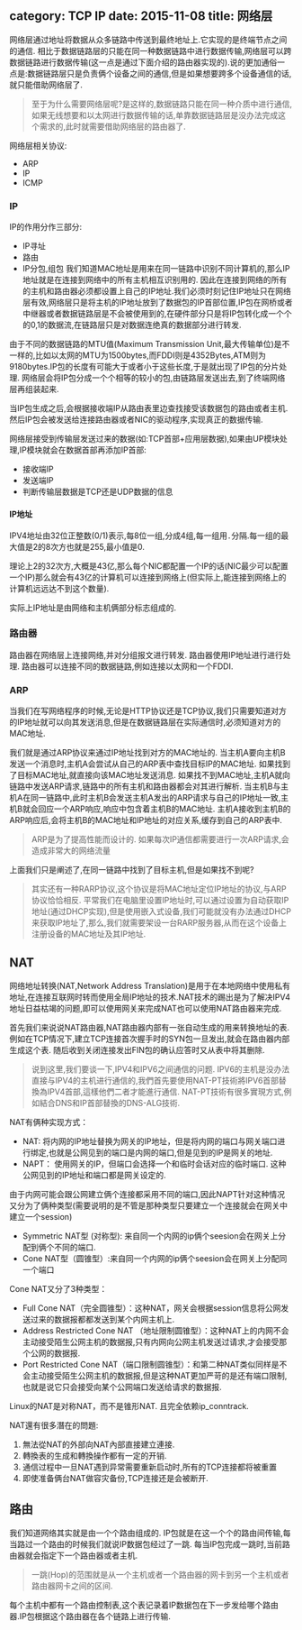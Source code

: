 category: TCP IP
date: 2015-11-08
title: 网络层
---

网络层通过地址将数据从众多链路中传送到最终地址上.它实现的是终端节点之间的通信. 相比于数据链路层的只能在同一种数据链路中进行数据传输,网络层可以跨数据链路进行数据传输(这一点是通过下面介绍的路由器实现的).说的更加通俗一点是:数据链路层只是负责俩个设备之间的通信,但是如果想要跨多个设备通信的话,就只能借助网络层了.

> 至于为什么需要网络层呢?是这样的,数据链路只能在同一种介质中进行通信,如果无线想要和以太网进行数据传输的话,单靠数据链路层是没办法完成这个需求的,此时就需要借助网络层的路由器了.

网络层相关协议:
* ARP
* IP
* ICMP

### IP
IP的作用分作三部分:
* IP寻址
* 路由
* IP分包,组包
我们知道MAC地址是用来在同一链路中识别不同计算机的,那么IP地址就是在连接到网络中的所有主机相互识别用的. 因此在连接到网络的所有的主机和路由器必须都设置上自己的IP地址.我们必须时刻记住IP地址只在网络层有效,网络层只是将主机的IP地址放到了数据包的IP首部位置,IP包在网桥或者中继器或者数据链路层是不会被使用到的,在硬件部分只是将IP包转化成一个个的0,1的数据流,在链路层只是对数据连绝真的数据部分进行转发.

由于不同的数据链路的MTU值(Maximum Transmission Unit,最大传输单位)是不一样的,比如以太网的MTU为1500bytes,而FDDI则是4352Bytes,ATM则为9180bytes.IP包的长度有可能大于或者小于这些长度,于是就出现了IP包的分片处理. 网络层会将IP包分成一个个相等的较小的包,由链路层发送出去,到了终端网络层再组装起来.

当IP包生成之后,会根据接收端IP从路由表里边查找接受该数据包的路由或者主机. 然后IP包会被发送给连接路由器或者NIC的驱动程序,实现真正的数据传输.

网络层接受到传输层发送过来的数据(如:TCP首部+应用层数据),如果由UP模块处理,IP模块就会在数据首部再添加IP首部:
* 接收端IP
* 发送端IP
* 判断传输层数据是TCP还是UDP数据的信息
 
#### IP地址
IPV4地址由32位正整数(0/1)表示,每8位一组,分成4组,每一组用`.`分隔.每一组的最大值是2的8次方也就是255,最小值是0. 

理论上2的32次方,大概是43亿,那么每个NIC都配置一个IP的话(NIC最少可以配置一个IP)那么就会有43亿的计算机可以连接到网络上(但实际上,能连接到网络上的计算机远远达不到这个数量).

实际上IP地址是由网络和主机俩部分标志组成的.

### 路由器
路由器在网络层上连接网络,并对分组报文进行转发. 路由器使用IP地址进行进行处理. 路由器可以连接不同的数据链路,例如连接以太网和一个FDDI.

### ARP
当我们在写网络程序的时候,无论是HTTP协议还是TCP协议,我们只需要知道对方的IP地址就可以向其发送消息,但是在数据链路层在实际通信时,必须知道对方的MAC地址.

我们就是通过ARP协议来通过IP地址找到对方的MAC地址的. 当主机A要向主机B发送一个消息时,主机A会尝试从自己的ARP表中查找目标IP的MAC地址. 如果找到了目标MAC地址,就直接向该MAC地址发送消息. 如果找不到MAC地址,主机A就向链路中发送ARP请求,链路中的所有主机和路由器都会对其进行解析. 当主机B与主机A在同一链路中,此时主机B会发送主机A发出的ARP请求与自己的IP地址一致,主机B就会回应一个ARP响应,响应中包含着主机B的MAC地址. 主机A接收到主机B的ARP响应后,会将主机B的MAC地址和IP地址的对应关系,缓存到自己的ARP表中.
> ARP是为了提高性能而设计的. 如果每次IP通信都需要进行一次ARP请求,会造成非常大的网络流量

上面我们只是阐述了,在同一链路中找到了目标主机,但是如果找不到呢?

> 其实还有一种RARP协议,这个协议是将MAC地址定位IP地址的协议,与ARP协议恰恰相反. 平常我们在电脑里设置IP地址时,可以通过设置为自动获取IP地址(通过DHCP实现),但是使用嵌入式设备,我们可能就没有办法通过DHCP来获取IP地址了,那么,我们就需要架设一台RARP服务器,从而在这个设备上注册设备的MAC地址及其IP地址.

## NAT
网络地址转换(NAT,Network Address Translation)是用于在本地网络中使用私有地址,在连接互联网时转而使用全局IP地址的技术.NAT技术的踢出是为了解决IPV4地址日益枯竭的问题,即可以使用网关来完成NAT也可以使用NAT路由器来完成.

首先我们来说说NAT路由器,NAT路由器内部有一张自动生成的用来转换地址的表. 例如在TCP情况下,建立TCP连接首次握手时的SYN包一旦发出,就会在路由器内部生成这个表. 随后收到关闭连接发出FIN包的确认应答时又从表中将其删除.

> 说到这里,我们要谈一下,IPV4和IPV6之间通信的问题. IPV6的主机是没办法直接与IPV4的主机进行通信的,我們首先要使用NAT-PT技術將IPV6首部替換為IPV4首部,這樣他們二者才能進行通信. NAT-PT技術有很多實現方式,例如結合DNS和IP首部替換的DNS-ALG技術.

NAT有俩种实现方式：
* NAT: 将内网的IP地址替换为网关的IP地址，但是将内网的端口与网关端口进行绑定,也就是公网见到的端口是内网的端口,但是见到的IP是网关的地址.
* NAPT：	使用网关的IP，但端口会选择一个和临时会话对应的临时端口. 这种公网见到的IP地址和端口都是网关设定的.

由于内网可能会跟公网建立俩个连接都采用不同的端口,因此NAPT针对这种情况又分为了俩种类型(需要说明的是不管是那种类型只要建立一个连接就会在网关中建立一个session)
* Symmetric NAT型 (对称型): 来自同一个内网的ip俩个seesion会在网关上分配到俩个不同的端口.
* Cone NAT型（圆锥型）:来自同一个内网的ip俩个seesion会在网关上分配同一个端口

Cone NAT又分了3种类型：
* Full Cone NAT（完全圆锥型）：这种NAT，网关会根据session信息将公网发送过来的数据报都都发送到某个内网主机上.
* Address Restricted Cone NAT （地址限制圆锥型）：这种NAT上的内网不会主动接受陌生公网主机的数据报,只有内网向公网主机发送过请求,才会接受那个公网的数据报.
* Port Restricted Cone NAT（端口限制圆锥型）：和第二种NAT类似同样是不会主动接受陌生公网主机的数据报,但是这种NAT更加严苛的是还有端口限制,也就是说它只会接受向某个公网端口发送给请求的数据报.

Linux的NAT是对称NAT，而不是锥形NAT. 且完全依赖ip_conntrack.

NAT還有很多潛在的問題:
1. 無法從NAT的外部向NAT內部直接建立連接.
2. 轉換表的生成和轉換操作都有一定的开销.
3. 通信过程中一旦NAT遇到异常需要重新启动时,所有的TCP连接都将被重置
4. 即使准备俩台NAT做容灾备份,TCP连接还是会被断开.

## 路由
我们知道网络其实就是由一个个路由组成的. IP包就是在这一个个的路由间传输,每当路过一个路由的时候我们就说IP数据包经过了一跳. 每当IP包完成一跳时,当前路由器就会指定下一个路由器或者主机.
> 一跳(Hop)的范围就是从一个主机或者一个路由器的网卡到另一个主机或者路由器网卡之间的区间.

每个主机中都有一个路由控制表,这个表记录着IP数据包在下一步发给哪个路由器.IP包根据这个路由器在各个链路上进行传输.

